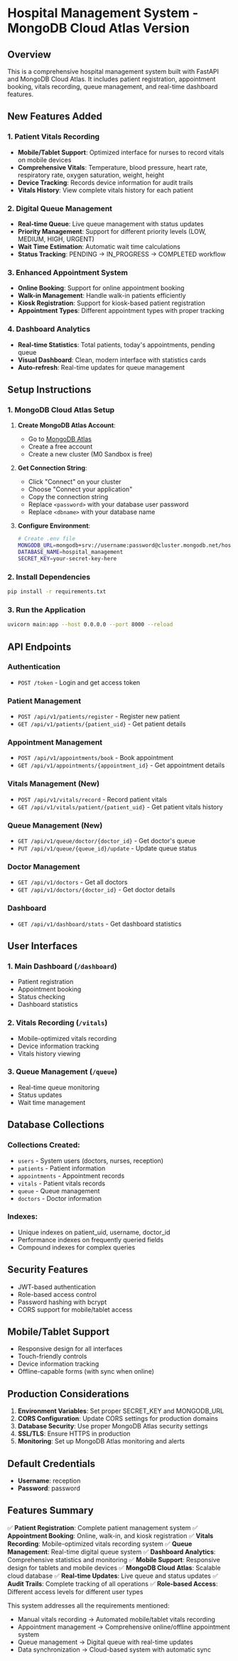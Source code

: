 # Hospital Management System - MongoDB Cloud Atlas Version

## Overview
This is a comprehensive hospital management system built with FastAPI and MongoDB Cloud Atlas. It includes patient registration, appointment booking, vitals recording, queue management, and real-time dashboard features.

## New Features Added

### 1. Patient Vitals Recording
- **Mobile/Tablet Support**: Optimized interface for nurses to record vitals on mobile devices
- **Comprehensive Vitals**: Temperature, blood pressure, heart rate, respiratory rate, oxygen saturation, weight, height
- **Device Tracking**: Records device information for audit trails
- **Vitals History**: View complete vitals history for each patient

### 2. Digital Queue Management
- **Real-time Queue**: Live queue management with status updates
- **Priority Management**: Support for different priority levels (LOW, MEDIUM, HIGH, URGENT)
- **Wait Time Estimation**: Automatic wait time calculations
- **Status Tracking**: PENDING → IN_PROGRESS → COMPLETED workflow

### 3. Enhanced Appointment System
- **Online Booking**: Support for online appointment booking
- **Walk-in Management**: Handle walk-in patients efficiently
- **Kiosk Registration**: Support for kiosk-based patient registration
- **Appointment Types**: Different appointment types with proper tracking

### 4. Dashboard Analytics
- **Real-time Statistics**: Total patients, today's appointments, pending queue
- **Visual Dashboard**: Clean, modern interface with statistics cards
- **Auto-refresh**: Real-time updates for queue management

## Setup Instructions

### 1. MongoDB Cloud Atlas Setup

1. **Create MongoDB Atlas Account**:
   - Go to [MongoDB Atlas](https://www.mongodb.com/cloud/atlas)
   - Create a free account
   - Create a new cluster (M0 Sandbox is free)

2. **Get Connection String**:
   - Click "Connect" on your cluster
   - Choose "Connect your application"
   - Copy the connection string
   - Replace `<password>` with your database user password
   - Replace `<dbname>` with your database name

3. **Configure Environment**:
   ```bash
   # Create .env file
   MONGODB_URL=mongodb+srv://username:password@cluster.mongodb.net/hospital_management?retryWrites=true&w=majority
   DATABASE_NAME=hospital_management
   SECRET_KEY=your-secret-key-here
   ```

### 2. Install Dependencies

```bash
pip install -r requirements.txt
```

### 3. Run the Application

```bash
uvicorn main:app --host 0.0.0.0 --port 8000 --reload
```

## API Endpoints

### Authentication
- `POST /token` - Login and get access token

### Patient Management
- `POST /api/v1/patients/register` - Register new patient
- `GET /api/v1/patients/{patient_uid}` - Get patient details

### Appointment Management
- `POST /api/v1/appointments/book` - Book appointment
- `GET /api/v1/appointments/{appointment_id}` - Get appointment details

### Vitals Management (New)
- `POST /api/v1/vitals/record` - Record patient vitals
- `GET /api/v1/vitals/patient/{patient_uid}` - Get patient vitals history

### Queue Management (New)
- `GET /api/v1/queue/doctor/{doctor_id}` - Get doctor's queue
- `PUT /api/v1/queue/{queue_id}/update` - Update queue status

### Doctor Management
- `GET /api/v1/doctors` - Get all doctors
- `GET /api/v1/doctors/{doctor_id}` - Get doctor details

### Dashboard
- `GET /api/v1/dashboard/stats` - Get dashboard statistics

## User Interfaces

### 1. Main Dashboard (`/dashboard`)
- Patient registration
- Appointment booking
- Status checking
- Dashboard statistics

### 2. Vitals Recording (`/vitals`)
- Mobile-optimized vitals recording
- Device information tracking
- Vitals history viewing

### 3. Queue Management (`/queue`)
- Real-time queue monitoring
- Status updates
- Wait time management

## Database Collections

### Collections Created:
- `users` - System users (doctors, nurses, reception)
- `patients` - Patient information
- `appointments` - Appointment records
- `vitals` - Patient vitals records
- `queue` - Queue management
- `doctors` - Doctor information

### Indexes:
- Unique indexes on patient_uid, username, doctor_id
- Performance indexes on frequently queried fields
- Compound indexes for complex queries

## Security Features

- JWT-based authentication
- Role-based access control
- Password hashing with bcrypt
- CORS support for mobile/tablet access

## Mobile/Tablet Support

- Responsive design for all interfaces
- Touch-friendly controls
- Device information tracking
- Offline-capable forms (with sync when online)

## Production Considerations

1. **Environment Variables**: Set proper SECRET_KEY and MONGODB_URL
2. **CORS Configuration**: Update CORS settings for production domains
3. **Database Security**: Use proper MongoDB Atlas security settings
4. **SSL/TLS**: Ensure HTTPS in production
5. **Monitoring**: Set up MongoDB Atlas monitoring and alerts

## Default Credentials

- **Username**: reception
- **Password**: password

## Features Summary

✅ **Patient Registration**: Complete patient management system
✅ **Appointment Booking**: Online, walk-in, and kiosk registration
✅ **Vitals Recording**: Mobile-optimized vitals recording system
✅ **Queue Management**: Real-time digital queue system
✅ **Dashboard Analytics**: Comprehensive statistics and monitoring
✅ **Mobile Support**: Responsive design for tablets and mobile devices
✅ **MongoDB Cloud Atlas**: Scalable cloud database
✅ **Real-time Updates**: Live queue and status updates
✅ **Audit Trails**: Complete tracking of all operations
✅ **Role-based Access**: Different access levels for different user types

This system addresses all the requirements mentioned:
- Manual vitals recording → Automated mobile/tablet vitals recording
- Appointment management → Comprehensive online/offline appointment system
- Queue management → Digital queue with real-time updates
- Data synchronization → Cloud-based system with automatic sync
